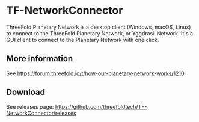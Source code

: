 # TF-NetworkConnector
ThreeFold Planetary Network is a desktop client (Windows, macOS, Linux) to connect to the ThreeFold Planetary Network, or Yggdrasil Network. It's a GUI client to connect to the Planetary Network with one click.


## More information
See https://forum.threefold.io/t/how-our-planetary-network-works/1210

## Download 
See releases page: https://github.com/threefoldtech/TF-NetworkConnector/releases

